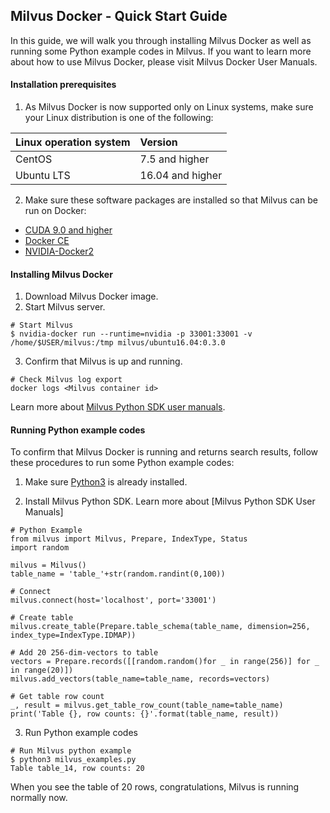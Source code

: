 ##  Milvus Docker - Quick Start Guide



In this guide, we will walk you through installing Milvus Docker as well as running some Python example codes in Milvus. If you want to learn more about how to use Milvus Docker, please visit Milvus Docker User Manuals.

#### Installation prerequisites

1. As Milvus Docker is now supported only on Linux systems, make sure your Linux distribution is one of the following:

| Linux operation system | Version          |
| :--------------------- | :--------------- |
| CentOS                 | 7.5 and higher   |
| Ubuntu LTS             | 16.04 and higher |

2. Make sure these software packages are installed so that Milvus can be run on Docker:

- [CUDA 9.0 and higher]( https://docs.nvidia.com/cuda/)
- [Docker CE]( https://docs.docker.com/install/)
- [NVIDIA-Docker2](https://github.com/NVIDIA/nvidia-docker)

#### Installing Milvus Docker

1. Download Milvus Docker image.
2. Start Milvus server.

```
# Start Milvus
$ nvidia-docker run --runtime=nvidia -p 33001:33001 -v /home/$USER/milvus:/tmp milvus/ubuntu16.04:0.3.0
```

3. Confirm that Milvus is up and running.

```
# Check Milvus log export
docker logs <Milvus container id>
```

Learn more about [Milvus Python SDK user manuals]( https://pypi.org/project/pymilvus/).

#### Running Python example codes

To confirm that Milvus Docker is running and returns search results, follow these procedures to run some Python example codes:

1. Make sure [Python3](https://www.python.org/downloads/ ) is already installed. 

2. Install Milvus Python SDK. Learn more about [Milvus Python SDK User Manuals]

```
# Python Example
from milvus import Milvus, Prepare, IndexType, Status
import random

milvus = Milvus()
table_name = 'table_'+str(random.randint(0,100))

# Connect
milvus.connect(host='localhost', port='33001')

# Create table
milvus.create_table(Prepare.table_schema(table_name, dimension=256, index_type=IndexType.IDMAP))

# Add 20 256-dim-vectors to table
vectors = Prepare.records([[random.random()for _ in range(256)] for _ in range(20)])
milvus.add_vectors(table_name=table_name, records=vectors)

# Get table row count
_, result = milvus.get_table_row_count(table_name=table_name)
print('Table {}, row counts: {}'.format(table_name, result))
```

3. Run Python example codes

```
# Run Milvus python example
$ python3 milvus_examples.py
Table table_14, row counts: 20
```

When you see the table of 20 rows, congratulations, Milvus is running normally now.



#### 

